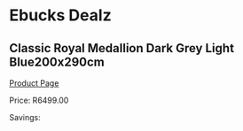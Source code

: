 
# Ebucks Dealz
## Classic Royal Medallion Dark Grey Light Blue200x290cm
[Product Page](https://www.ebucks.com/web/shop/productSelected.do?prodId=1210598057&catId=1209942441)

Price: R6499.00

Savings: 


	